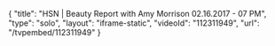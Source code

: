 {
    "title": "HSN | Beauty Report with Amy Morrison 02.16.2017 - 07 PM",
    "type": "solo",
    "layout": "iframe-static",
    "videoId": "112311949",
    "url": "\/tvpembed\/112311949"
}